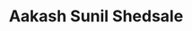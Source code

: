 ---
layout: 
title: Aakash Sunil Shedsale
description2: "Aakash Sunil Shedsale is currently a PhD student at the Department of Electrical Communication Engineering, IISc. Prior to this, he worked as a Junior Research Fellow at IIT (BHU), Varanasi for a short duration. He received an MTech degree in Electronics and Communication Engineering from Defence Institute of Advanced Technology, Pune and a BTech degree in Electronics Engineering from Walchand College of Engineering, Sangli. He works in the area of AI in healthcare."
img: /assets/images/people/phd/aakashSheds.png
importance: 1
category: Ph.D. Fellows/Scholars 
advisor: Prof. Rajesh Sundaresan
department: ECE
redirect: 
Research_Interests:
email: aakashsunil@iisc.ac.in
linkedin: https://www.linkedin.com/in/aakash-shedsale
years: [2024]
---